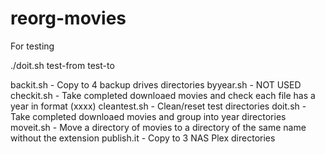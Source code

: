 # reorg-movies

For testing

./doit.sh test-from test-to

backit.sh - Copy to 4 backup drives directories
byyear.sh - NOT USED
checkit.sh - Take completed downloaed movies and check each file has a year in format (xxxx) 
cleantest.sh - Clean/reset test directories
doit.sh - Take completed downloaed movies and group into year directories
moveit.sh - Move a directory of movies to a directory of the same name without the extension
publish.it - Copy to 3 NAS Plex directories